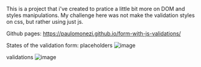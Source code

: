 This is a project that i've created to pratice a little bit more on DOM and styles manipulations.
My challenge here was not make the validation styles on css, but rather using just js.

Github pages: https://paulomonezi.github.io/form-with-js-validations/

States of the validation form:
placeholders
![image](https://user-images.githubusercontent.com/95001803/174937392-55fa7ee7-c793-4c44-a391-726a24852627.png)


validations
![image](https://user-images.githubusercontent.com/95001803/174937482-b0df79af-bc46-4c32-baeb-dcb470ec3023.png)
